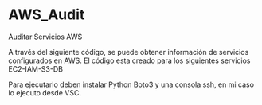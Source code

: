 # AWS_Audit
Auditar Servicios AWS


A través del siguiente código, se puede obtener información de servicios configurados en AWS.
El código esta creado para los siguientes servicios EC2-IAM-S3-DB

Para ejecutarlo deben instalar Python Boto3 y una consola ssh, en mi caso lo ejecuto desde VSC.


